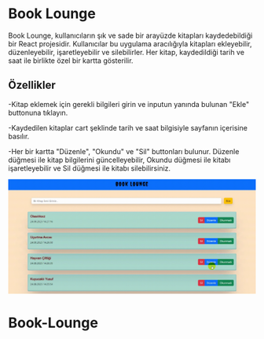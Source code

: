 # Book Lounge

Book Lounge, kullanıcıların şık ve sade bir arayüzde kitapları kaydedebildiği bir React projesidir. Kullanıcılar bu uygulama aracılığıyla kitapları ekleyebilir, düzenleyebilir, işaretleyebilir ve silebilirler. Her kitap, kaydedildiği tarih ve saat ile birlikte özel bir kartta gösterilir.

## Özellikler
-Kitap eklemek için gerekli bilgileri girin ve inputun yanında bulunan "Ekle" buttonuna tıklayın.

-Kaydedilen kitaplar cart şeklinde tarih ve saat bilgisiyle sayfanın içerisine basılır.

-Her bir kartta "Düzenle", "Okundu" ve "Sil" buttonları bulunur. Düzenle düğmesi ile kitap bilgilerini güncelleyebilir, Okundu düğmesi ile kitabı işaretleyebilir ve Sil düğmesi ile kitabı silebilirsiniz.

![Book Lounge](book-lounge.gif)
# Book-Lounge
